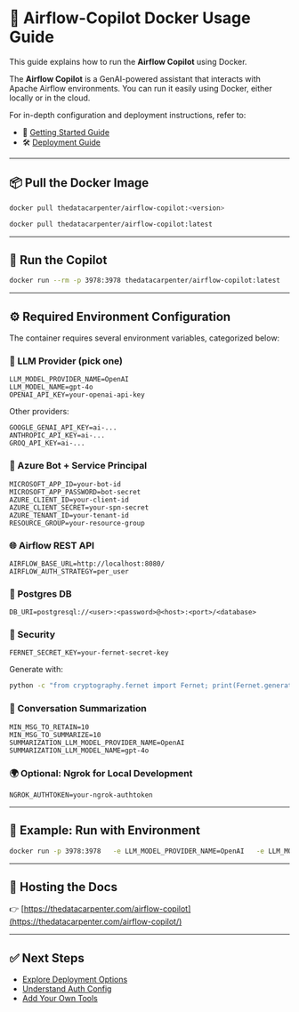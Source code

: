
# 🐳 Airflow-Copilot Docker Usage Guide

This guide explains how to run the **Airflow Copilot** using Docker.

The **Airflow Copilot** is a GenAI-powered assistant that interacts with Apache Airflow environments. You can run it easily using Docker, either locally or in the cloud.

For in-depth configuration and deployment instructions, refer to:
- 📘 [Getting Started Guide](https://thedatacarpenter.com/airflow-copilot/quickstart/getting_started)
- 🛠️ [Deployment Guide](https://thedatacarpenter.com/airflow-copilot/deployment/deployment)

---

## 📦 Pull the Docker Image

```bash
docker pull thedatacarpenter/airflow-copilot:<version>
```

```bash
docker pull thedatacarpenter/airflow-copilot:latest
```

---

## 🚀 Run the Copilot

```bash
docker run --rm -p 3978:3978 thedatacarpenter/airflow-copilot:latest
```

---

## ⚙️ Required Environment Configuration

The container requires several environment variables, categorized below:

### 🔮 LLM Provider (pick one)

```env
LLM_MODEL_PROVIDER_NAME=OpenAI
LLM_MODEL_NAME=gpt-4o
OPENAI_API_KEY=your-openai-api-key
```

Other providers:
```env
GOOGLE_GENAI_API_KEY=ai-...
ANTHROPIC_API_KEY=ai-...
GROQ_API_KEY=ai-...
```

### 🤖 Azure Bot + Service Principal

```env
MICROSOFT_APP_ID=your-bot-id
MICROSOFT_APP_PASSWORD=bot-secret
AZURE_CLIENT_ID=your-client-id
AZURE_CLIENT_SECRET=your-spn-secret
AZURE_TENANT_ID=your-tenant-id
RESOURCE_GROUP=your-resource-group
```

### 🌐 Airflow REST API

```env
AIRFLOW_BASE_URL=http://localhost:8080/
AIRFLOW_AUTH_STRATEGY=per_user
```

### 🐘 Postgres DB

```env
DB_URI=postgresql://<user>:<password>@<host>:<port>/<database>
```

### 🔐 Security

```env
FERNET_SECRET_KEY=your-fernet-secret-key
```

Generate with:
```bash
python -c "from cryptography.fernet import Fernet; print(Fernet.generate_key().decode())"
```

### 💬 Conversation Summarization

```env
MIN_MSG_TO_RETAIN=10
MIN_MSG_TO_SUMMARIZE=10
SUMMARIZATION_LLM_MODEL_PROVIDER_NAME=OpenAI
SUMMARIZATION_LLM_MODEL_NAME=gpt-4o
```

### 🌍 Optional: Ngrok for Local Development

```env
NGROK_AUTHTOKEN=your-ngrok-authtoken
```

---

## 🧪 Example: Run with Environment

```bash
docker run -p 3978:3978   -e LLM_MODEL_PROVIDER_NAME=OpenAI   -e LLM_MODEL_NAME=gpt-4o   -e OPENAI_API_KEY=your-key   -e AIRFLOW_BASE_URL=http://localhost:8080   -e FERNET_SECRET_KEY=your-secret   thedatacarpenter/airflow-copilot:latest
```

---

## 📍 Hosting the Docs

👉 [https://thedatacarpenter.com/airflow-copilot](https://thedatacarpenter.com/airflow-copilot/)

---

## ✅ Next Steps

- [Explore Deployment Options](https://thedatacarpenter.com/airflow-copilot/deployment/deployment)
- [Understand Auth Config](https://thedatacarpenter.com/airflow-copilot/architecture/airflow_auth_type)
- [Add Your Own Tools](https://thedatacarpenter.com/airflow-copilot/architecture/supported_apis)
